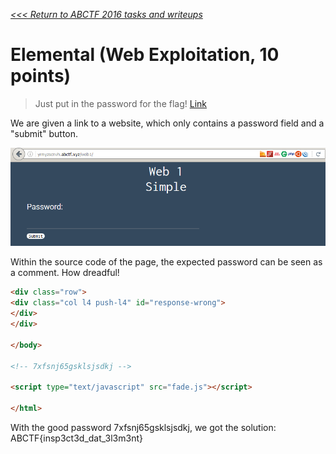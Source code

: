 _[<<< Return to ABCTF 2016 tasks and writeups](/2016-abctf)_
# Elemental (Web Exploitation, 10 points)

>Just put in the password for the flag! [Link](http://yrmyzscnvh.abctf.xyz/web1/)

We are given a link to a website, which only contains a password field and a "submit" button.

![Screenshot from the website yrmyzscnvh.abctf.xyz/web1](elemental.png)

Within the source code of the page, the expected password can be seen as a comment. How dreadful!

```html
<div class="row">
<div class="col l4 push-l4" id="response-wrong">
</div>
</div>

</body>

<!-- 7xfsnj65gsklsjsdkj -->

<script type="text/javascript" src="fade.js"></script>

</html>
```

With the good password 7xfsnj65gsklsjsdkj, we got the solution: ABCTF{insp3ct3d_dat_3l3m3nt}

